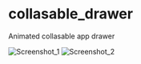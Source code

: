 # collasable_drawer

Animated collasable app drawer

![Screenshot_1](https://user-images.githubusercontent.com/89051381/134048811-ecef00db-c42a-4849-9c35-baca0439eb56.jpg)
![Screenshot_2](https://user-images.githubusercontent.com/89051381/134048816-7548c56b-4d6f-43eb-89c1-1915ac6fd967.jpg)

